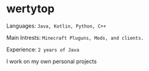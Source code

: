 # wertytop
Languages: `Java, Kotlin, Python, C++`

Main Intrests: `Minecraft Pluguns, Mods, and clients.`

Experience: `2 years of Java`

I work on my own personal projects


